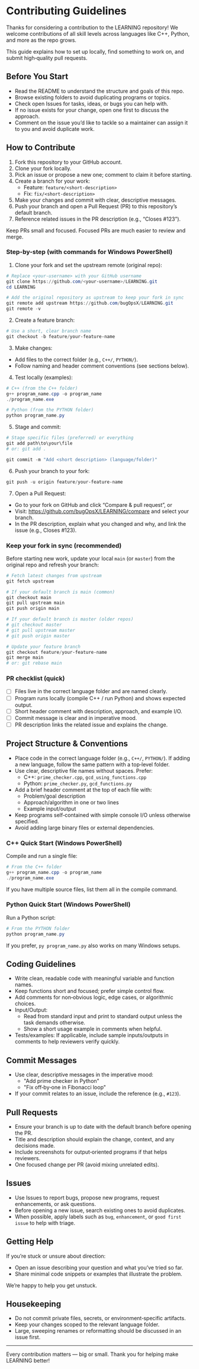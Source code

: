 # Contributing Guidelines

Thanks for considering a contribution to the LEARNING repository! We welcome contributions of all skill levels across languages like C++, Python, and more as the repo grows.

This guide explains how to set up locally, find something to work on, and submit high‑quality pull requests.

## Before You Start

- Read the README to understand the structure and goals of this repo.
- Browse existing folders to avoid duplicating programs or topics.
- Check open Issues for tasks, ideas, or bugs you can help with.
- If no issue exists for your change, open one first to discuss the approach.
- Comment on the issue you’d like to tackle so a maintainer can assign it to you and avoid duplicate work.

## How to Contribute

1) Fork this repository to your GitHub account.
2) Clone your fork locally.
3) Pick an issue or propose a new one; comment to claim it before starting.
4) Create a branch for your work:
	 - Feature: `feature/<short-description>`
	 - Fix: `fix/<short-description>`
5) Make your changes and commit with clear, descriptive messages.
6) Push your branch and open a Pull Request (PR) to this repository’s default branch.
7) Reference related issues in the PR description (e.g., “Closes #123”).

Keep PRs small and focused. Focused PRs are much easier to review and merge.

### Step-by-step (with commands for Windows PowerShell)

1. Clone your fork and set the upstream remote (original repo):

```powershell
# Replace <your-username> with your GitHub username
git clone https://github.com/<your-username>/LEARNING.git
cd LEARNING

# Add the original repository as upstream to keep your fork in sync
git remote add upstream https://github.com/bugOpsX/LEARNING.git
git remote -v
```

2. Create a feature branch:

```powershell
# Use a short, clear branch name
git checkout -b feature/your-feature-name
```

3. Make changes:

- Add files to the correct folder (e.g., `C++/`, `PYTHON/`).
- Follow naming and header comment conventions (see sections below).

4. Test locally (examples):

```powershell
# C++ (from the C++ folder)
g++ program_name.cpp -o program_name
./program_name.exe

# Python (from the PYTHON folder)
python program_name.py
```

5. Stage and commit:

```powershell
# Stage specific files (preferred) or everything
git add path\to\your\file
# or: git add .

git commit -m "Add <short description> (language/folder)"
```

6. Push your branch to your fork:

```powershell
git push -u origin feature/your-feature-name
```

7. Open a Pull Request:

- Go to your fork on GitHub and click “Compare & pull request”, or
- Visit: https://github.com/bugOpsX/LEARNING/compare and select your branch.
- In the PR description, explain what you changed and why, and link the issue (e.g., Closes #123).

### Keep your fork in sync (recommended)

Before starting new work, update your local `main` (or `master`) from the original repo and refresh your branch:

```powershell
# Fetch latest changes from upstream
git fetch upstream

# If your default branch is main (common)
git checkout main
git pull upstream main
git push origin main

# If your default branch is master (older repos)
# git checkout master
# git pull upstream master
# git push origin master

# Update your feature branch
git checkout feature/your-feature-name
git merge main
# or: git rebase main
```

### PR checklist (quick)

- [ ] Files live in the correct language folder and are named clearly.
- [ ] Program runs locally (compile C++ / run Python) and shows expected output.
- [ ] Short header comment with description, approach, and example I/O.
- [ ] Commit message is clear and in imperative mood.
- [ ] PR description links the related issue and explains the change.

## Project Structure & Conventions

- Place code in the correct language folder (e.g., `C++/`, `PYTHON/`). If adding a new language, follow the same pattern with a top‑level folder.
- Use clear, descriptive file names without spaces. Prefer:
	- C++: `prime_checker.cpp`, `gcd_using_functions.cpp`
	- Python: `prime_checker.py`, `gcd_functions.py`
- Add a brief header comment at the top of each file with:
	- Problem/goal description
	- Approach/algorithm in one or two lines
	- Example input/output
- Keep programs self‑contained with simple console I/O unless otherwise specified.
- Avoid adding large binary files or external dependencies.

### C++ Quick Start (Windows PowerShell)

Compile and run a single file:

```powershell
# From the C++ folder
g++ program_name.cpp -o program_name
./program_name.exe
```

If you have multiple source files, list them all in the compile command.

### Python Quick Start (Windows PowerShell)

Run a Python script:

```powershell
# From the PYTHON folder
python program_name.py
```

If you prefer, `py program_name.py` also works on many Windows setups.

## Coding Guidelines

- Write clean, readable code with meaningful variable and function names.
- Keep functions short and focused; prefer simple control flow.
- Add comments for non‑obvious logic, edge cases, or algorithmic choices.
- Input/Output:
	- Read from standard input and print to standard output unless the task demands otherwise.
	- Show a short usage example in comments when helpful.
- Tests/examples: If applicable, include sample inputs/outputs in comments to help reviewers verify quickly.

## Commit Messages

- Use clear, descriptive messages in the imperative mood:
	- "Add prime checker in Python"
	- "Fix off‑by‑one in Fibonacci loop"
- If your commit relates to an issue, include the reference (e.g., `#123`).

## Pull Requests

- Ensure your branch is up to date with the default branch before opening the PR.
- Title and description should explain the change, context, and any decisions made.
- Include screenshots for output‑oriented programs if that helps reviewers.
- One focused change per PR (avoid mixing unrelated edits).

## Issues

- Use Issues to report bugs, propose new programs, request enhancements, or ask questions.
- Before opening a new issue, search existing ones to avoid duplicates.
- When possible, apply labels such as `bug`, `enhancement`, or `good first issue` to help with triage.

## Getting Help

If you’re stuck or unsure about direction:

- Open an issue describing your question and what you’ve tried so far.
- Share minimal code snippets or examples that illustrate the problem.

We’re happy to help you get unstuck.

## Housekeeping

- Do not commit private files, secrets, or environment‑specific artifacts.
- Keep your changes scoped to the relevant language folder.
- Large, sweeping renames or reformatting should be discussed in an issue first.

---

Every contribution matters — big or small. Thank you for helping make LEARNING better!
